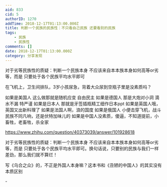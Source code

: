 ```yaml
---
aid: 833
cid: 5
authorID: 1270
addTime: 2018-12-17T01:13:00.000Z
title: 判断一个民族的民族性：不只看自己民族 还要看别的民族
tags:
    - 民族
    - 民族性
comments: []
date: 2018-12-17T01:13:00.000Z
category: 分享发现
---
```


对于劣等民族性的质疑：判断一个民族本身 不应该来自本本族本身如何高等or劣等，而是 只要处于各个民族平均水平即可

在飞机上，卫生间排队，3岁小孩尿急，背着大众尿到空瓶子里是没素质吗？

如果是美国人 这么做那就是随机应变 自由民主 如果是德国人 那是大炮对小洞 滴水不漏 特严谨 如果是日本人 那就是牙签插瓶精工细作日本ppt 如果是英国人哦，英国又出新料理了 如果是法国人啊，浪的国度 如果是俄国人 小便击穿飞机，战斗民族不同凡响，还是伏特加味儿的 如果是中国人没素质，傻逼，不知道提前，小畜牲，老畜牲，杀全家

https://www.zhihu.com/question/40373039/answer/101928618

对于劣等民族性的质疑：判断一个民族本身 不应该来自本本族本身如何高等or劣等，而是 只要处于各个民族平均水平即可。换句话说，只要别的民族与我们一样差劲，那么我们就不算烂！

写《乌合之众》的，不正是外国人本身嘛？这本书和《丑陋的中国人》的其实没有本质区别

\-
